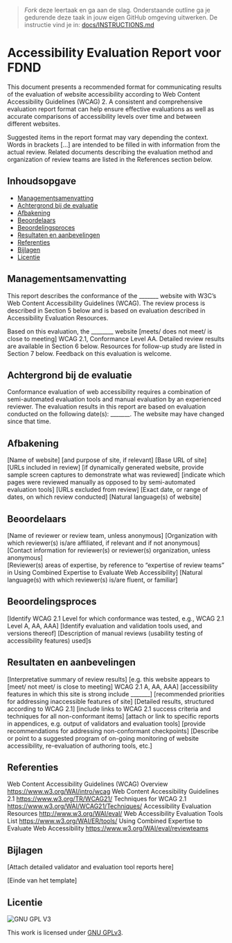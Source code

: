 > _Fork_ deze leertaak en ga aan de slag. Onderstaande outline ga je gedurende deze taak in jouw eigen GitHub omgeving uitwerken. De instructie vind je in: [docs/INSTRUCTIONS.md](docs/INSTRUCTIONS.md)

# Accessibility Evaluation Report voor FDND

This document presents a recommended format for communicating results of the evaluation of website accessibility according to Web Content Accessibility Guidelines (WCAG) 2. A consistent and comprehensive evaluation report format can help ensure effective evaluations as well as accurate comparisons of accessibility levels over time and between different websites.

Suggested items in the report format may vary depending the context. Words in brackets […] are intended to be filled in with information from the actual review. Related documents describing the evaluation method and organization of review teams are listed in the References section below.

## Inhoudsopgave

  * [Managementsamenvatting](#managementsamenvatting)
  * [Achtergrond bij de evaluatie](#achtergrond-bij-de-evaluatie)
  * [Afbakening](#afbakening)
  * [Beoordelaars](#beoordelaars)
  * [Beoordelingsproces](#beoordelingsproces)
  * [Resultaten en aanbevelingen](#resultaten-en-aanbevelingen)
  * [Referenties](#referenties)
  * [Bijlagen](#bijlagen)
  * [Licentie](#licentie)

## Managementsamenvatting

This report describes the conformance of the _______ website with W3C’s Web Content Accessibility Guidelines (WCAG). The review process is described in Section 5 below and is based on evaluation described in Accessibility Evaluation Resources.

Based on this evaluation, the ________ website [meets/ does not meet/ is close to meeting] WCAG 2.1, Conformance Level AA. Detailed review results are available in Section 6 below. Resources for follow-up study are listed in Section 7 below. Feedback on this evaluation is welcome.

## Achtergrond bij de evaluatie

Conformance evaluation of web accessibility requires a combination of semi-automated evaluation tools and manual evaluation by an experienced reviewer. The evaluation results in this report are based on evaluation conducted on the following date(s): _______. The website may have changed since that time.

## Afbakening

[Name of website]
[and purpose of site, if relevant]
[Base URL of site]
[URLs included in review]
[if dynamically generated website, provide sample screen captures to demonstrate what was reviewed]
[indicate which pages were reviewed manually as opposed to by semi-automated evaluation tools]
[URLs excluded from review]
[Exact date, or range of dates, on which review conducted]
[Natural language(s) of website]

## Beoordelaars

[Name of reviewer or review team, unless anonymous]
[Organization with which reviewer(s) is/are affiliated, if relevant and if not anonymous]
[Contact information for reviewer(s) or reviewer(s) organization, unless anonymous]\
[Reviewer(s) areas of expertise, by reference to “expertise of review teams” in Using Combined Expertise to Evaluate Web Accessibility]
[Natural language(s) with which reviewer(s) is/are fluent, or familiar]

## Beoordelingsproces

[Identify WCAG 2.1 Level for which conformance was tested, e.g., WCAG 2.1 Level A, AA, AAA]
[Identify evaluation and validation tools used, and versions thereof]
[Description of manual reviews (usability testing of accessibility features) used]s

## Resultaten en aanbevelingen

[Interpretative summary of review results]
[e.g. this website appears to [meet/ not meet/ is close to meeting] WCAG 2.1 A, AA, AAA]
[accessibility features in which this site is strong include _______]
[recommended priorities for addressing inaccessible features of site]
[Detailed results, structured according to WCAG 2.1]
[include links to WCAG 2.1 success criteria and techniques for all non-conformant items]
[attach or link to specific reports in appendices, e.g. output of validators and evaluation tools]
[provide recommendations for addressing non-conformant checkpoints]
[Describe or point to a suggested program of on-going monitoring of website accessibility, re-evaluation of authoring tools, etc.]

## Referenties

Web Content Accessibility Guidelines (WCAG) Overview
https://www.w3.org/WAI/intro/wcag
Web Content Accessibility Guidelines 2.1
https://www.w3.org/TR/WCAG21/
Techniques for WCAG 2.1
https://www.w3.org/WAI/WCAG21/Techniques/
Accessibility Evaluation Resources
http://www.w3.org/WAI/eval/
Web Accessibility Evaluation Tools List
https://www.w3.org/WAI/ER/tools/
Using Combined Expertise to Evaluate Web Accessibility
https://www.w3.org/WAI/eval/reviewteams

## Bijlagen

[Attach detailed validator and evaluation tool reports here]


[Einde van het template]

## Licentie

![GNU GPL V3](https://www.gnu.org/graphics/gplv3-127x51.png)

This work is licensed under [GNU GPLv3](./LICENSE).
